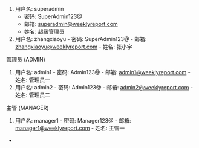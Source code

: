  1. 用户名: superadmin
    - 密码: SuperAdmin123@
    - 邮箱: superadmin@weeklyreport.com
    - 姓名: 超级管理员
  2. 用户名: zhangxiaoyu
    - 密码: SuperAdmin123@
    - 邮箱: zhangxiaoyu@weeklyreport.com
    - 姓名: 张小宇

  管理员 (ADMIN)

  1. 用户名: admin1
    - 密码: Admin123@
    - 邮箱: admin1@weeklyreport.com
    - 姓名: 管理员一
  2. 用户名: admin2
    - 密码: Admin123@
    - 邮箱: admin2@weeklyreport.com
    - 姓名: 管理员二

  主管 (MANAGER)

  1. 用户名: manager1
    - 密码: Manager123@
    - 邮箱: manager1@weeklyreport.com
    - 姓名: 主管一
- 